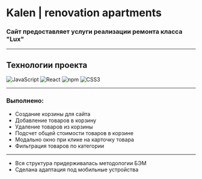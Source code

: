# Kalen | renovation apartments
### Сайт предоставляет услуги реализации ремонта класса "Lux"
____
## Технологии проекта
![JavaScript](https://img.shields.io/badge/-JavaScript-090909?style=for-the-badge&logo=JavaScript)
![React](https://img.shields.io/badge/-React-090909?style=for-the-badge&logo=React)
![npm](https://img.shields.io/badge/-npm-090909?style=for-the-badge&logo=npm)
![CSS3](https://img.shields.io/badge/-CSS3-090909?style=for-the-badge&logo=Css3)
____
### Выполнено:
+ Создание корзины для сайта
+ Добавление товаров в корзину
+ Удаление товаров из корзины
+ Подсчет общей стоимости товаров в корзине
+ Модально окно при клике на карточку товара
+ Фильтрация товаров по категории
____
+ Вся структура придерживалась методологии БЭМ
+ Сделана адаптация под мобильные устройства
